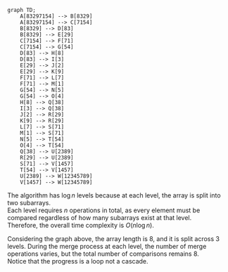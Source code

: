 ```mermaid
graph TD;
    A[83297154] --> B[8329]
    A[83297154] --> C[7154]
    B[8329] --> D[83]
    B[8329] --> E[29]
    C[7154] --> F[71]
    C[7154] --> G[54]
    D[83] --> H[8]
    D[83] --> I[3]
    E[29] --> J[2]
    E[29] --> K[9]
    F[71] --> L[7]
    F[71] --> M[1]
    G[54] --> N[5]
    G[54] --> O[4]
    H[8] --> Q[38]
    I[3] --> Q[38]
    J[2] --> R[29]
    K[9] --> R[29]
    L[7] --> S[71]
    M[1] --> S[71]
    N[5] --> T[54]
    O[4] --> T[54]
    Q[38] --> U[2389]
    R[29] --> U[2389]
    S[71] --> V[1457]
    T[54] --> V[1457]
    U[2389] --> W[12345789]
    V[1457] --> W[12345789]
```

The algorithm has $\log n$ levels because at each level, the array is split into two subarrays.  
Each level requires $n$ operations in total, as every element must be compared regardless of how many subarrays exist at that level.  
Therefore, the overall time complexity is $O(n \log n)$.

Considering the graph above, the array length is 8, and it is split across 3 levels. During the merge process at each level, the number of merge operations varies, but the total number of comparisons remains 8.  
Notice that the progress is a loop not a cascade.
